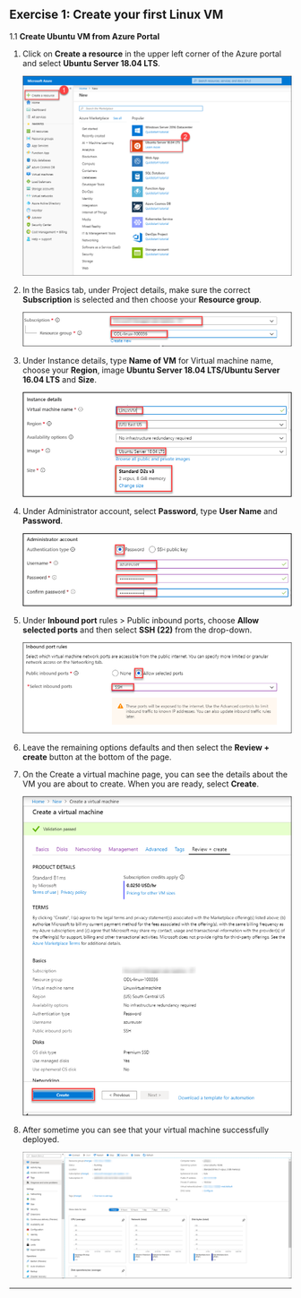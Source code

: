  Exercise 1: Create your first Linux VM
 --------------------------------------


1.1 **Create Ubuntu VM from Azure Portal**

1. Click on **Create a resource** in the upper left corner of the Azure portal and select **Ubuntu Server 18.04 LTS**.<br/>

   <img src="images/ubuntunew.png"/><br/>

2. In the Basics tab, under Project details, make sure the correct **Subscription** is selected and then choose your **Resource group**.<br/>

    <img src="images/suscription.png"/><br/>

3. Under Instance details, type **Name of VM** for Virtual machine name, choose your **Region**, image **Ubuntu Server 18.04 LTS/Ubuntu Server 16.04 LTS** and **Size**.<br/>

     <img src="images/vmname.png"/><br/>

4. Under Administrator account, select **Password**, type **User Name** and **Password**.<br/>

     <img src="images/adminp.png"/><br/>

5. Under **Inbound port** rules > Public inbound ports, choose **Allow selected ports** and then select **SSH (22)** from the drop-down.<br/>

     <img src="images/portssh.png"/><br/>

6. Leave the remaining options defaults and then select the **Review + create** button at the bottom of the page.<br/>

7. On the Create a virtual machine page, you can see the details about the VM you are about to create. When you are ready, select        **Create**.<br/>
 
      <img src="images/validation.png"/><br>
      
 8. After sometime you can see that your virtual machine successfully deployed.  
 
     <img src="images/overview.png"/><br>
      
--------------------------------------------------------------------------------------------------

